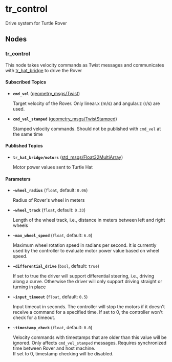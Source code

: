 # tr_control
Drive system for Turtle Rover

## Nodes

### tr_control
This node takes velocity commands as Twist messages and communicates with [tr_hat_bridge] to drive the Rover

#### Subscribed Topics

* **`cmd_vel`** ([geometry_msgs/Twist])

    Target velocity of the Rover. Only linear.x (m/s) and angular.z (r/s) are used.

* **`cmd_vel_stamped`** ([geometry_msgs/TwistStamped])

    Stamped velocity commands. Should not be published with `cmd_vel` at the same time


#### Published Topics

* **`tr_hat_bridge/motors`** ([std_msgs/Float32MultiArray])

    Motor power values sent to Turtle Hat

#### Parameters

* **`~wheel_radius`** (`float`, default: `0.06`)

    Radius of Rover's wheel in meters

* **`~wheel_track`** (`float`, default: `0.33`)

    Length of the wheel track, i.e., distance in meters between left and right wheels

* **`~max_wheel_speed`** (`float`, default: `6.0`)

    Maximum wheel rotation speed in radians per second. It is currently used by the controller to evaluate motor power value based on wheel speed.

* **`~differential_drive`** (`bool`, default: `true`)

    If set to true the driver will support differential steering, i.e., driving along a curve. Otherwise the driver will only support driving straight or turning in place

* **`~input_timeout`** (`float`, default: `0.5`)

    Input timeout in seconds. The controller will stop the motors if it doesn't receive a command for a specified time. If set to 0, the controller won't check for a timeout.

* **`~timestamp_check`** (`float`, default: `0.0`)

    Velocity commands with timestamps that are older than this value will be ignored. Only affects `cmd_vel_stamped` messages. Requires synchronized time between Rover and host machine.  
    If set to 0, timestamp checking will be disabled.


[tr_hat_bridge]: https://github.com/TurtleRover/tr_ros/tree/master/tr_hat_bridge
[geometry_msgs/Twist]: http://docs.ros.org/api/geometry_msgs/html/msg/Twist.html
[geometry_msgs/TwistStamped]: http://docs.ros.org/api/geometry_msgs/html/msg/TwistStamped.html
[std_msgs/Float32MultiArray]: http://docs.ros.org/api/std_msgs/html/msg/Float32MultiArray.html
